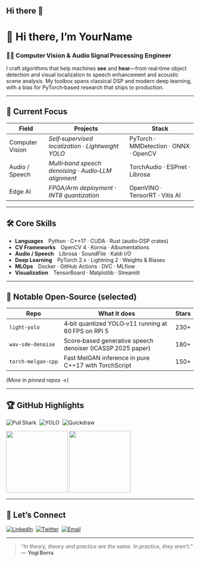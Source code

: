 ## Hi there 👋

# 👋 Hi there, I’m **YourName**

### 🧑‍🔬 Computer Vision & Audio Signal Processing Engineer

I craft algorithms that help machines **see** and **hear**—from real‑time object detection and visual localization to speech enhancement and acoustic scene analysis. My toolbox spans classical DSP and modern deep learning, with a bias for PyTorch‑based research that ships to production.

---

## 🔭 Current Focus

| Field | Projects | Stack |
|-------|----------|-------|
| Computer Vision | *Self‑supervised localization* · *Lightweight YOLO* | PyTorch · MMDetection · ONNX · OpenCV |
| Audio / Speech | *Multi‑band speech denoising* · *Audio‑LLM alignment* | TorchAudio · ESPnet · Librosa |
| Edge AI | *FPGA/Arm deployment* · *INT8 quantization* | OpenVINO · TensorRT · Vitis AI |

---

## 🛠️ Core Skills

- **Languages** Python · C++17 · CUDA · Rust (audio‑DSP crates)
- **CV Frameworks** OpenCV 4 · Kornia · Albumentations
- **Audio / Speech** Librosa · SoundFile · Kaldi I/O
- **Deep Learning** PyTorch 2.x · Lightning 2 · Weights & Biases
- **MLOps** Docker · GitHub Actions · DVC · MLflow
- **Visualization** TensorBoard · Matplotlib · Streamlit

---

## 🌟 Notable Open‑Source \(selected\)

| Repo | What it does | Stars |
|------|--------------|------|
| `light-yolo` | 4‑bit quantized YOLO‑v11 running at 60 FPS on RPi 5 | 230+ |
| `wav‑sde‑denoise` | Score‑based generative speech denoiser (ICASSP 2025 paper) | 180+ |
| `torch‑melgan‑cpp` | Fast MelGAN inference in pure C++17 with TorchScript | 150+ |

*(More in pinned repos →)*

---

## 🏆 GitHub Highlights

![Pull Shark](https://img.shields.io/badge/-Pull%20Shark-181717?logo=github&style=flat)&nbsp; ![YOLO](https://img.shields.io/badge/-YOLO-181717?logo=github&style=flat)&nbsp; ![Quickdraw](https://img.shields.io/badge/-Quickdraw-181717?logo=github&style=flat)

<p align="left">
  <img height="165" src="https://github-readme-stats.vercel.app/api?username=YourUsername&show_icons=true&hide_rank=false&count_private=true" />
  <img height="165" src="https://github-readme-streak-stats.herokuapp.com/?user=YourUsername" />
</p>

---


## 🤝 Let’s Connect

[![LinkedIn](https://img.shields.io/badge/-LinkedIn-0A66C2?logo=Linkedin&logoColor=white)](https://www.linkedin.com/in/yourprofile) 
[![Twitter](https://img.shields.io/badge/-@yourhandle-1DA1F2?logo=Twitter&logoColor=white)](https://twitter.com/yourhandle) 
[![Email](https://img.shields.io/badge/-Email-EA4335?logo=Gmail&logoColor=white)](mailto:youremail@example.com)

---

> *“In theory, theory and practice are the same. In practice, they aren’t.”* — **Yogi Berra**

